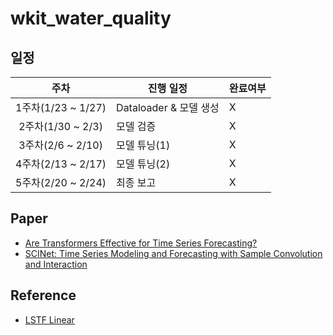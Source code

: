 # wkit_water_quality

## 일정
|주차| 진행 일정 | 완료여부 |  
|:----:|-------|-------|
| 1주차(1/23 ~ 1/27) | Dataloader & 모델 생성 | X | 
| 2주차(1/30 ~ 2/3) | 모델 검증 | X |
| 3주차(2/6 ~ 2/10) | 모델 튜닝(1) | X |
| 4주차(2/13 ~ 2/17) | 모델 튜닝(2) | X |
| 5주차(2/20 ~ 2/24) | 최종 보고 | X |


## Paper
- [Are Transformers Effective for Time Series Forecasting?](https://arxiv.org/pdf/2205.13504.pdf)
- [SCINet: Time Series Modeling and Forecasting with Sample Convolution and Interaction](https://arxiv.org/pdf/2106.09305.pdf)

## Reference
- [LSTF Linear](https://github.com/cure-lab/LTSF-Linear)
